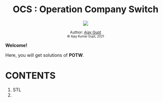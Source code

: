 <div align="center">
  <h1>OCS : Operation Company Switch</h1>
  <a class="header-badge" target="_blank" href="https://www.linkedin.com/in/ajay-gupt-a93b53192/">
  <img src="https://img.shields.io/badge/style--5eba00.svg?label=LinkedIn&logo=linkedin&style=social">
  </a>

<sub>Author:
<a href="https://ajay3007.github.io/" target="_blank">Ajay Gupt</a><br>
<small>&copy; Ajay Kumar Gupt, 2021</small>
</sub>

</div>
</div>

**Welcome!**

Here, you will get solutions of <b>POTW</b>.


# CONTENTS

1. STL
2. 
